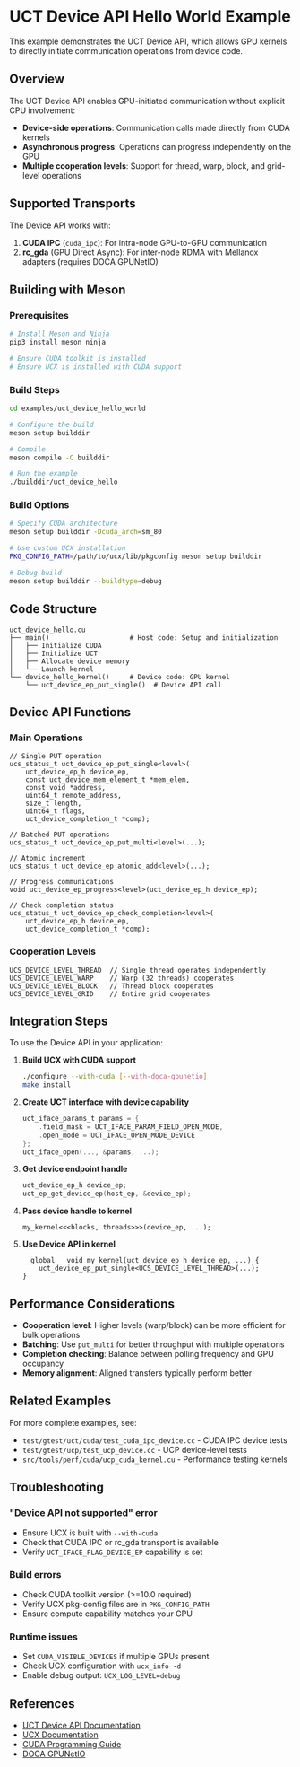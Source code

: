 # UCT Device API Hello World Example

This example demonstrates the UCT Device API, which allows GPU kernels to directly initiate communication operations from device code.

## Overview

The UCT Device API enables GPU-initiated communication without explicit CPU involvement:
- **Device-side operations**: Communication calls made directly from CUDA kernels
- **Asynchronous progress**: Operations can progress independently on the GPU
- **Multiple cooperation levels**: Support for thread, warp, block, and grid-level operations

## Supported Transports

The Device API works with:
1. **CUDA IPC** (`cuda_ipc`): For intra-node GPU-to-GPU communication
2. **rc_gda** (GPU Direct Async): For inter-node RDMA with Mellanox adapters (requires DOCA GPUNetIO)

## Building with Meson

### Prerequisites

```bash
# Install Meson and Ninja
pip3 install meson ninja

# Ensure CUDA toolkit is installed
# Ensure UCX is installed with CUDA support
```

### Build Steps

```bash
cd examples/uct_device_hello_world

# Configure the build
meson setup builddir

# Compile
meson compile -C builddir

# Run the example
./builddir/uct_device_hello
```

### Build Options

```bash
# Specify CUDA architecture
meson setup builddir -Dcuda_arch=sm_80

# Use custom UCX installation
PKG_CONFIG_PATH=/path/to/ucx/lib/pkgconfig meson setup builddir

# Debug build
meson setup builddir --buildtype=debug
```

## Code Structure

```
uct_device_hello.cu
├── main()                    # Host code: Setup and initialization
│   ├── Initialize CUDA
│   ├── Initialize UCT
│   ├── Allocate device memory
│   └── Launch kernel
└── device_hello_kernel()     # Device code: GPU kernel
    └── uct_device_ep_put_single()  # Device API call
```

## Device API Functions

### Main Operations

```cuda
// Single PUT operation
ucs_status_t uct_device_ep_put_single<level>(
    uct_device_ep_h device_ep,
    const uct_device_mem_element_t *mem_elem,
    const void *address,
    uint64_t remote_address,
    size_t length,
    uint64_t flags,
    uct_device_completion_t *comp);

// Batched PUT operations
ucs_status_t uct_device_ep_put_multi<level>(...);

// Atomic increment
ucs_status_t uct_device_ep_atomic_add<level>(...);

// Progress communications
void uct_device_ep_progress<level>(uct_device_ep_h device_ep);

// Check completion status
ucs_status_t uct_device_ep_check_completion<level>(
    uct_device_ep_h device_ep,
    uct_device_completion_t *comp);
```

### Cooperation Levels

```cuda
UCS_DEVICE_LEVEL_THREAD  // Single thread operates independently
UCS_DEVICE_LEVEL_WARP    // Warp (32 threads) cooperates
UCS_DEVICE_LEVEL_BLOCK   // Thread block cooperates
UCS_DEVICE_LEVEL_GRID    // Entire grid cooperates
```

## Integration Steps

To use the Device API in your application:

1. **Build UCX with CUDA support**
   ```bash
   ./configure --with-cuda [--with-doca-gpunetio]
   make install
   ```

2. **Create UCT interface with device capability**
   ```c
   uct_iface_params_t params = {
       .field_mask = UCT_IFACE_PARAM_FIELD_OPEN_MODE,
       .open_mode = UCT_IFACE_OPEN_MODE_DEVICE
   };
   uct_iface_open(..., &params, ...);
   ```

3. **Get device endpoint handle**
   ```c
   uct_device_ep_h device_ep;
   uct_ep_get_device_ep(host_ep, &device_ep);
   ```

4. **Pass device handle to kernel**
   ```cuda
   my_kernel<<<blocks, threads>>>(device_ep, ...);
   ```

5. **Use Device API in kernel**
   ```cuda
   __global__ void my_kernel(uct_device_ep_h device_ep, ...) {
       uct_device_ep_put_single<UCS_DEVICE_LEVEL_THREAD>(...);
   }
   ```

## Performance Considerations

- **Cooperation level**: Higher levels (warp/block) can be more efficient for bulk operations
- **Batching**: Use `put_multi` for better throughput with multiple operations
- **Completion checking**: Balance between polling frequency and GPU occupancy
- **Memory alignment**: Aligned transfers typically perform better

## Related Examples

For more complete examples, see:
- `test/gtest/uct/cuda/test_cuda_ipc_device.cc` - CUDA IPC device tests
- `test/gtest/ucp/test_ucp_device.cc` - UCP device-level tests
- `src/tools/perf/cuda/ucp_cuda_kernel.cu` - Performance testing kernels

## Troubleshooting

### "Device API not supported" error
- Ensure UCX is built with `--with-cuda`
- Check that CUDA IPC or rc_gda transport is available
- Verify `UCT_IFACE_FLAG_DEVICE_EP` capability is set

### Build errors
- Check CUDA toolkit version (>=10.0 required)
- Verify UCX pkg-config files are in `PKG_CONFIG_PATH`
- Ensure compute capability matches your GPU

### Runtime issues
- Set `CUDA_VISIBLE_DEVICES` if multiple GPUs present
- Check UCX configuration with `ucx_info -d`
- Enable debug output: `UCX_LOG_LEVEL=debug`

## References

- [UCT Device API Documentation](../../docs/device_api.md)
- [UCX Documentation](https://openucx.readthedocs.io)
- [CUDA Programming Guide](https://docs.nvidia.com/cuda/)
- [DOCA GPUNetIO](https://docs.nvidia.com/doca/sdk/)

